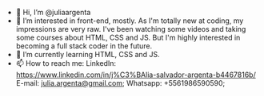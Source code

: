 - 👋 Hi, I’m @juliaargenta
- 👀 I’m interested in front-end, mostly. As I'm totally new at coding, my impressions are very raw. I've been watching some videos and taking some courses about HTML, CSS and JS. But I'm highly interested in becoming a full stack coder in the future.
- 🌱 I’m currently learning HTML, CSS and JS.
- 📫 How to reach me: 
LinkedIn: https://www.linkedin.com/in/j%C3%BAlia-salvador-argenta-b4467816b/
E-mail: julia.argenta@gmail.com;
Whatsapp: +5561986590590;

<!---
juliaargenta/juliaargenta is a ✨ special ✨ repository because its `README.md` (this file) appears on your GitHub profile.
You can click the Preview link to take a look at your changes.
--->
